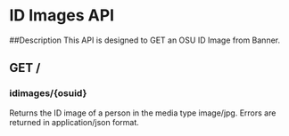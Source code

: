 # ID Images API
##Description
This API is designed to GET an OSU ID Image from Banner.

## GET /
### idimages/{osuid}
Returns the ID image of a person in the media type image/jpg. Errors are returned in application/json format.